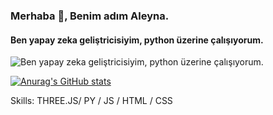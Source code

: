 ### Merhaba 👋, Benim adım Aleyna.
#### Ben yapay zeka geliştricisiyim, python üzerine çalışıyorum.
![Ben yapay zeka geliştricisiyim, python üzerine çalışıyorum.](https://cdn.discordapp.com/attachments/957265762341515264/959491673912651836/F02537B8-6647-4DC0-8B11-26CB930FD654.png)

[![Anurag's GitHub stats](https://github-readme-stats.vercel.app/api?username=aleyna-del)](https://github.com/aleyna-del/github-readme-stats)

Skills: THREE.JS/ PY / JS / HTML / CSS





